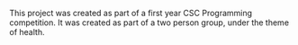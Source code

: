 This project was created as part of a first year CSC Programming competition. It was created as part of a two person group, under the theme of health.
